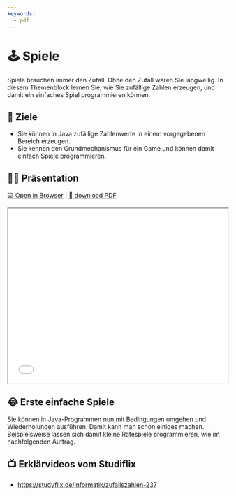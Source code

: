 ```yaml
---
keywords:
  - pdf
---
```


# 🕹️ Spiele

Spiele brauchen immer den Zufall. Ohne den Zufall wären Sie langweilig. In
diesem Themenblock lernen Sie, wie Sie zufällige Zahlen erzeugen, und damit ein
einfaches Spiel programmieren können.

## :dart: Ziele

- Sie können in Java zufällige Zahlenwerte in einem vorgegebenen Bereich
  erzeugen.
- Sie kennen den Grundmechanismus für ein Game und können damit einfach Spiele
  programmieren.

## :man_teacher: Präsentation

[:computer: Open in Browser](pathname:///slides/spiele) |
[:floppy_disk: download PDF](pathname:///slides/spiele.pdf)

<iframe src="/bbzbl-modul-319/slides/spiele" width="100%" height="400px"></iframe>

## :joy: Erste einfache Spiele

Sie können in Java-Programmen nun mit Bedingungen umgehen und Wiederholungen
ausführen. Damit kann man schon einiges machen. Beispielsweise lassen sich damit
kleine Ratespiele programmieren, wie im nachfolgenden Auftrag.

<DocCardList className="pdf-exclude" />

## :tv: Erklärvideos vom Studiflix

- https://studyflix.de/informatik/zufallszahlen-237
